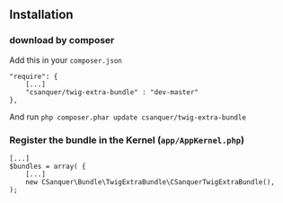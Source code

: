 Installation
------------

### download by composer

Add this in your `composer.json`

    "require": {
        [...]
        "csanquer/twig-extra-bundle" : "dev-master"
    },

And run `php composer.phar update csanquer/twig-extra-bundle`

### Register the bundle in the Kernel (`app/AppKernel.php`)

    [...]
    $bundles = array( {
        [...]
        new CSanquer\Bundle\TwigExtraBundle\CSanquerTwigExtraBundle(),
    );

